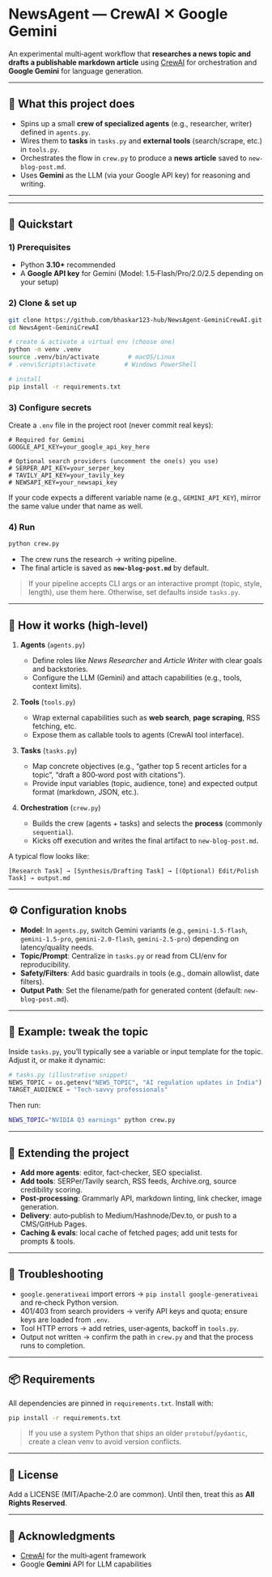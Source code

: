# NewsAgent — CrewAI ✕ Google Gemini

An experimental multi‑agent workflow that **researches a news topic and drafts a publishable markdown article** using [CrewAI](https://github.com/crewAIInc/crewAI) for orchestration and **Google Gemini** for language generation.


---

## 📌 What this project does

* Spins up a small **crew of specialized agents** (e.g., researcher, writer) defined in `agents.py`.
* Wires them to **tasks** in `tasks.py` and **external tools** (search/scrape, etc.) in `tools.py`.
* Orchestrates the flow in `crew.py` to produce a **news article** saved to `new-blog-post.md`.
* Uses **Gemini** as the LLM (via your Google API key) for reasoning and writing.

---

---

## 🚀 Quickstart

### 1) Prerequisites

* Python **3.10+** recommended
* A **Google API key** for Gemini (Model: 1.5‑Flash/Pro/2.0/2.5 depending on your setup)

### 2) Clone & set up

```bash
git clone https://github.com/bhaskar123-hub/NewsAgent-GeminiCrewAI.git
cd NewsAgent-GeminiCrewAI

# create & activate a virtual env (choose one)
python -m venv .venv
source .venv/bin/activate        # macOS/Linux
# .venv\Scripts\activate        # Windows PowerShell

# install
pip install -r requirements.txt
```

### 3) Configure secrets

Create a `.env` file in the project root (never commit real keys):

```dotenv
# Required for Gemini
GOOGLE_API_KEY=your_google_api_key_here

# Optional search providers (uncomment the one(s) you use)
# SERPER_API_KEY=your_serper_key
# TAVILY_API_KEY=your_tavily_key
# NEWSAPI_KEY=your_newsapi_key
```

If your code expects a different variable name (e.g., `GEMINI_API_KEY`), mirror the same value under that name as well.

### 4) Run

```bash
python crew.py
```

* The crew runs the research → writing pipeline.
* The final article is saved as **`new-blog-post.md`** by default.

> If your pipeline accepts CLI args or an interactive prompt (topic, style, length), use them here. Otherwise, set defaults inside `tasks.py`.

---

## 🧩 How it works (high‑level)

1. **Agents** (`agents.py`)

   * Define roles like *News Researcher* and *Article Writer* with clear goals and backstories.
   * Configure the LLM (Gemini) and attach capabilities (e.g., tools, context limits).

2. **Tools** (`tools.py`)

   * Wrap external capabilities such as **web search**, **page scraping**, RSS fetching, etc.
   * Expose them as callable tools to agents (CrewAI tool interface).

3. **Tasks** (`tasks.py`)

   * Map concrete objectives (e.g., “gather top 5 recent articles for a topic”, “draft a 800‑word post with citations”).
   * Provide input variables (topic, audience, tone) and expected output format (markdown, JSON, etc.).

4. **Orchestration** (`crew.py`)

   * Builds the crew (agents + tasks) and selects the **process** (commonly `sequential`).
   * Kicks off execution and writes the final artifact to `new-blog-post.md`.

A typical flow looks like:

```
[Research Task] → [Synthesis/Drafting Task] → [(Optional) Edit/Polish Task] → output.md
```

---

## ⚙️ Configuration knobs

* **Model**: In `agents.py`, switch Gemini variants (e.g., `gemini-1.5-flash`, `gemini-1.5-pro`, `gemini-2.0-flash`, `gemini-2.5-pro`) depending on latency/quality needs.
* **Topic/Prompt**: Centralize in `tasks.py` or read from CLI/env for reproducibility.
* **Safety/Filters**: Add basic guardrails in tools (e.g., domain allowlist, date filters).
* **Output Path**: Set the filename/path for generated content (default: `new-blog-post.md`).

---

## 🧪 Example: tweak the topic

Inside `tasks.py`, you’ll typically see a variable or input template for the topic. Adjust it, or make it dynamic:

```python
# tasks.py (illustrative snippet)
NEWS_TOPIC = os.getenv("NEWS_TOPIC", "AI regulation updates in India")
TARGET_AUDIENCE = "Tech‑savvy professionals"
```

Then run:

```bash
NEWS_TOPIC="NVIDIA Q3 earnings" python crew.py
```

---

## 🔧 Extending the project

* **Add more agents**: editor, fact‑checker, SEO specialist.
* **Add tools**: SERPer/Tavily search, RSS feeds, Archive.org, source credibility scoring.
* **Post‑processing**: Grammarly API, markdown linting, link checker, image generation.
* **Delivery**: auto‑publish to Medium/Hashnode/Dev.to, or push to a CMS/GitHub Pages.
* **Caching & evals**: local cache of fetched pages; add unit tests for prompts & tools.

---

## 🐛 Troubleshooting

* `google.generativeai` import errors → `pip install google-generativeai` and re‑check Python version.
* 401/403 from search providers → verify API keys and quota; ensure keys are loaded from `.env`.
* Tool HTTP errors → add retries, user‑agents, backoff in `tools.py`.
* Output not written → confirm the path in `crew.py` and that the process runs to completion.

---

## 📦 Requirements

All dependencies are pinned in `requirements.txt`. Install with:

```bash
pip install -r requirements.txt
```

> If you use a system Python that ships an older `protobuf`/`pydantic`, create a clean venv to avoid version conflicts.

---

## 📜 License

Add a LICENSE (MIT/Apache‑2.0 are common). Until then, treat this as **All Rights Reserved**.

---

## 🙏 Acknowledgments

* [CrewAI](https://github.com/crewAIInc/crewAI) for the multi‑agent framework
* Google **Gemini** API for LLM capabilities



